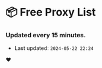 # :package: Free Proxy List
### Updated every 15 minutes.

- Last updated: `2024-05-22 22:24`

:heart:
